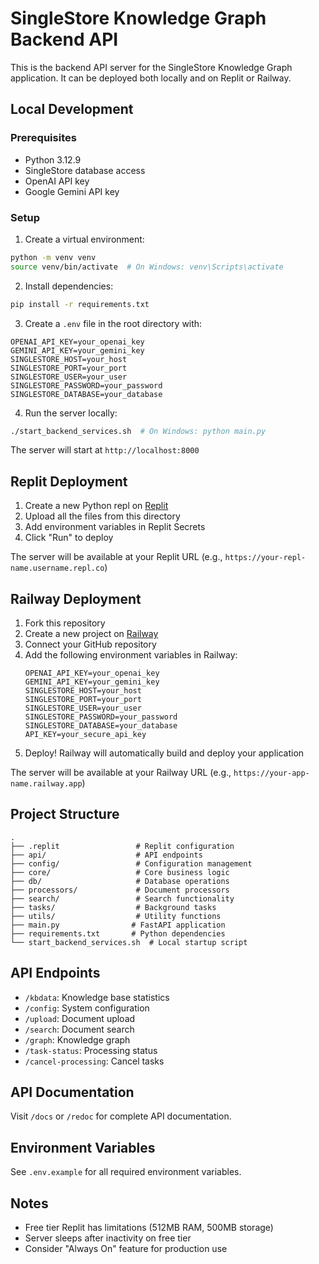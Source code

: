 # SingleStore Knowledge Graph Backend API

This is the backend API server for the SingleStore Knowledge Graph application. It can be deployed both locally and on Replit or Railway.

## Local Development

### Prerequisites
- Python 3.12.9
- SingleStore database access
- OpenAI API key
- Google Gemini API key

### Setup

1. Create a virtual environment:
```bash
python -m venv venv
source venv/bin/activate  # On Windows: venv\Scripts\activate
```

2. Install dependencies:
```bash
pip install -r requirements.txt
```

3. Create a `.env` file in the root directory with:
```env
OPENAI_API_KEY=your_openai_key
GEMINI_API_KEY=your_gemini_key
SINGLESTORE_HOST=your_host
SINGLESTORE_PORT=your_port
SINGLESTORE_USER=your_user
SINGLESTORE_PASSWORD=your_password
SINGLESTORE_DATABASE=your_database
```

4. Run the server locally:
```bash
./start_backend_services.sh  # On Windows: python main.py
```

The server will start at `http://localhost:8000`

## Replit Deployment

1. Create a new Python repl on [Replit](https://replit.com)
2. Upload all the files from this directory
3. Add environment variables in Replit Secrets
4. Click "Run" to deploy

The server will be available at your Replit URL (e.g., `https://your-repl-name.username.repl.co`)

## Railway Deployment

1. Fork this repository
2. Create a new project on [Railway](https://railway.app)
3. Connect your GitHub repository
4. Add the following environment variables in Railway:
   ```env
   OPENAI_API_KEY=your_openai_key
   GEMINI_API_KEY=your_gemini_key
   SINGLESTORE_HOST=your_host
   SINGLESTORE_PORT=your_port
   SINGLESTORE_USER=your_user
   SINGLESTORE_PASSWORD=your_password
   SINGLESTORE_DATABASE=your_database
   API_KEY=your_secure_api_key
   ```
5. Deploy! Railway will automatically build and deploy your application

The server will be available at your Railway URL (e.g., `https://your-app-name.railway.app`)

## Project Structure
```
.
├── .replit                 # Replit configuration
├── api/                    # API endpoints
├── config/                 # Configuration management
├── core/                   # Core business logic
├── db/                     # Database operations
├── processors/             # Document processors
├── search/                 # Search functionality
├── tasks/                  # Background tasks
├── utils/                  # Utility functions
├── main.py                # FastAPI application
├── requirements.txt       # Python dependencies
└── start_backend_services.sh  # Local startup script
```

## API Endpoints

- `/kbdata`: Knowledge base statistics
- `/config`: System configuration
- `/upload`: Document upload
- `/search`: Document search
- `/graph`: Knowledge graph
- `/task-status`: Processing status
- `/cancel-processing`: Cancel tasks

## API Documentation

Visit `/docs` or `/redoc` for complete API documentation.

## Environment Variables

See `.env.example` for all required environment variables.

## Notes

- Free tier Replit has limitations (512MB RAM, 500MB storage)
- Server sleeps after inactivity on free tier
- Consider "Always On" feature for production use
